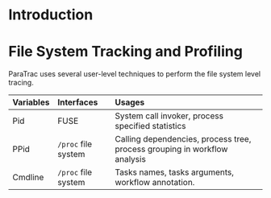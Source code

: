 

# Introduction #

# File System Tracking and Profiling #

ParaTrac uses several user-level techniques to perform the file system level
tracing.

| **Variables** | **Interfaces** | **Usages** |
|:--------------|:---------------|:-----------|
| Pid | FUSE | System call invoker, process specified statistics |
| PPid | `/proc` file system | Calling dependencies, process tree, process grouping in workflow analysis |
| Cmdline | `/proc` file system | Tasks names, tasks arguments, workflow annotation. |